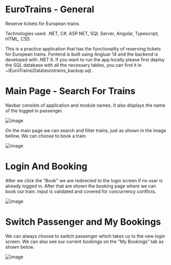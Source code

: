 # EuroTrains - General
Reserve tickets for European trains

Technologies used: .NET, C#, ASP.NET, SQL Server, Angular, Typescript, HTML, CSS

This is a practice application that has the functionality of reserving tickets for European trains. Fontend is built using Angluar 14 and the backend is developed with .NET 6. If you want to run the app locally please first deploy the SQL database with all the necessary tables, you can find it in ~\EuroTrains\Data\eurotrains_backup.sql .


# Main Page - Search For Trains

Navbar consists of application and module names. It also displays the name of the logged in passenger.

![image](https://github.com/MarioBrbot/EuroTrains/assets/150728108/8f58c067-2640-47f8-a21a-69ec70f188f5)

On the main page we can search and filter trains, just as shown in the image bellow. We can choose to book a train.

![image](https://github.com/MarioBrbot/EuroTrains/assets/150728108/424979b1-894c-48e9-b238-a5b180dbc39e)

# Login And Booking

After we click the "Book" we are redirected to the login screen if no user is already logged in. After that are shown the booking page where we can book our train. Input is validated and covered for concurrency conflicts.

![image](https://github.com/MarioBrbot/EuroTrains/assets/150728108/69186145-4779-474a-8ef0-d20cbbe5d1a5)

# Switch Passenger and My Bookings

We can always choose to switch passenger which takes us to the new login screen. We can also see our current bookings on the "My Bookings" tab as shown below.

![image](https://github.com/MarioBrbot/EuroTrains/assets/150728108/264cc63c-3d75-4f20-ac56-4671a0addef3)
